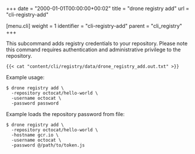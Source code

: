 +++
date = "2000-01-01T00:00:00+00:02"
title = "drone registry add"
url = "cli-registry-add"

[menu.cli]
  weight = 1
  identifier = "cli-registry-add"
  parent = "cli_registry"
+++

This subcommand adds registry credentials to your repository. Please note this command requires authentication and administrative privilege to the repository.

```text
{{< cat "content/cli/registry/data/drone_registry_add.out.txt" >}}
```

Example usage:

```text
$ drone registry add \
  -repository octocat/hello-world \
  -username octocat \
  -password password
```

Example loads the repository password from file:

```text
$ drone registry add \
  -repository octocat/hello-world \
  -hostname gcr.io \
  -username octocat \
  -password @/path/to/token.js
```
